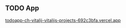 TODO App
-------
[todoapp-ch-vitalij-vitalijs-projects-692c3bfa.vercel.app](https://todoapp-ch-vitalij-vitalijs-projects-692c3bfa.vercel.app/)
